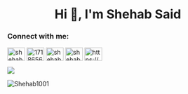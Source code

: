 <h1 align="center">Hi 👋, I'm Shehab Said</h1>

<h3 align="left">Connect with me:</h3>
<p align="left">
<a href="https://linkedin.com/in/shehab-eldin-said-88b185222" target="blank"><img align="center" src="https://raw.githubusercontent.com/rahuldkjain/github-profile-readme-generator/master/src/images/icons/Social/linked-in-alt.svg" alt="shehab-eldin-said-88b185222" height="30" width="40" /></a>
<a href="https://stackoverflow.com/users/17186563" target="blank"><img align="center" src="https://raw.githubusercontent.com/rahuldkjain/github-profile-readme-generator/master/src/images/icons/Social/stack-overflow.svg" alt="17186563" height="30" width="40" /></a>
<a href="https://fb.com/shehabelddin.said.3" target="blank"><img align="center" src="https://raw.githubusercontent.com/rahuldkjain/github-profile-readme-generator/master/src/images/icons/Social/facebook.svg" alt="shehabelddin.said.3" height="30" width="40" /></a>
<a href="https://instagram.com/shehab.afify" target="blank"><img align="center" src="https://raw.githubusercontent.com/rahuldkjain/github-profile-readme-generator/master/src/images/icons/Social/instagram.svg" alt="shehab.afify" height="30" width="40" /></a>
<a href="https://discord.gg/https://discord.gg/P8UqnJqr" target="blank"><img align="center" src="https://raw.githubusercontent.com/rahuldkjain/github-profile-readme-generator/master/src/images/icons/Social/discord.svg" alt="https://discord.gg/P8UqnJqr" height="30" width="40" /></a>
</p>



![](https://github-readme-stats.vercel.app/api/top-langs/?username=Shehab1001&theme=dark&hide_border=false&include_all_commits=false&count_private=false&layout=compact)

<!-- Proudly created with GPRM ( https://gprm.itsvg.in ) -->
<p><img src="https://github-readme-streak-stats.herokuapp.com/?user=Shehab1001&" alt="Shehab1001" /></p>
